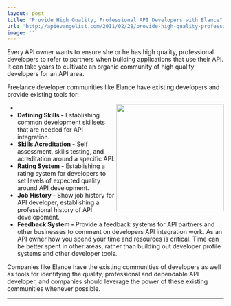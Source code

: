 ```yaml
---
layout: post
title: "Provide High Quality, Professional API Developers with Elance"
url: 'http://apievangelist.com/2011/02/28/provide-high-quality-professional-api-developers-with-elance/'
image: ''
---
```


Every API owner wants to ensure she or he has high quality, professional developers to refer to partners when building applications that use their API. It can take years to cultivate an organic community of high quality developers for an API area.

Freelance developer communities like Elance have existing developers and provide existing tools for:

  * <img class="c1" src="http://kinlane-productions.s3.amazonaws.com/elance/elance-logo.jpg" alt="" width="250" align="right" /> 
  * **Defining Skills -** Establishing common development skillsets that are needed for API integration.
  * **Skills Acreditation -** Self assessment, skills testing, and acreditation around a specific API.
  * **Rating System -** Establishing a rating system for developers to set levels of expected quality around API development.
  * **Job History -** Show job history for API developer, establishing a professional history of API developoment.
  * **Feedback System -** Provide a feedback systems for API partners and other businesses to comment on developers API integration work.
As an API owner how you spend your time and resources is critical. Time can be better spent in other areas, rather than building out developer profile systems and other developer tools.

Companies like Elance have the existing communities of developers as well as tools for identifying the quality, professional and dependable API developer, and companies should leverage the power of these existing communities whenever possible.

********